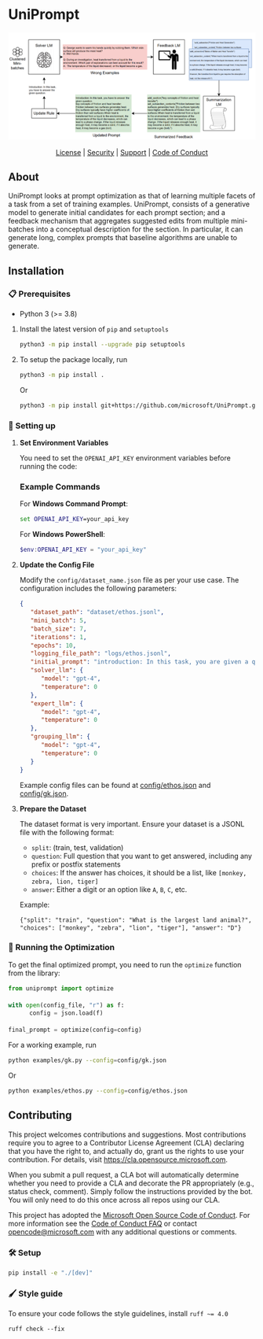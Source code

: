 # UniPrompt

<div align="center">

![UniPrompt: Generating Multiple Facets of a Task in the Prompt](assets/banner.png)

[License](https://github.com/microsoft/UniPrompt/blob/main/LICENSE) |
[Security](https://github.com/microsoft/UniPrompt/blob/main/SECURITY.md) |
[Support](https://github.com/microsoft/UniPrompt/blob/main/SUPPORT.md) |
[Code of Conduct](https://github.com/microsoft/UniPrompt/blob/main/CODE_OF_CONDUCT.md)

</div>

## About
UniPrompt looks at prompt optimization as that of learning multiple facets of a task from a set of training examples. UniPrompt, consists of a generative model to generate initial candidates for each prompt section; and a feedback mechanism that aggregates suggested edits from multiple mini-batches into a conceptual description for the section. In particular, it can generate long, complex prompts that baseline algorithms are unable to generate.

## Installation

### 📋 Prerequisites

- Python 3 (>= 3.8)

1. Install the latest version of `pip` and `setuptools`

    ```bash
    python3 -m pip install --upgrade pip setuptools
    ```

1. To setup the package locally, run

    ```bash
    python3 -m pip install .
    ```

    Or

    ```bash
    python3 -m pip install git+https://github.com/microsoft/UniPrompt.git
    ```

### 🔧 Setting up

1. **Set Environment Variables**

   You need to set the `OPENAI_API_KEY` environment variables before running the code:
   
   ### Example Commands

   For **Windows Command Prompt**:
   ```cmd
   set OPENAI_API_KEY=your_api_key
   ```

   For **Windows PowerShell**:
   ```powershell
   $env:OPENAI_API_KEY = "your_api_key"
   ```

1. **Update the Config File**

   Modify the `config/dataset_name.json` file as per your use case. The configuration includes the following parameters:
   ```json
   {
      "dataset_path": "dataset/ethos.jsonl",
      "mini_batch": 5,
      "batch_size": 7,
      "iterations": 1,
      "epochs": 10,
      "logging_file_path": "logs/ethos.jsonl",
      "initial_prompt": "introduction: In this task, you are given a question. You have to solve the question.",
      "solver_llm": {
         "model": "gpt-4",
         "temperature": 0
      },
      "expert_llm": {
         "model": "gpt-4",
         "temperature": 0
      },
      "grouping_llm": {
         "model": "gpt-4",
         "temperature": 0
      }
   }
   ```
   Example config files can be found at [config/ethos.json](config/ethos.json) and [config/gk.json](config/gk.json).

1. **Prepare the Dataset**

   The dataset format is very important. Ensure your dataset is a JSONL file with the following format:
   - `split`: (train, test, validation)
   - `question`: Full question that you want to get answered, including any prefix or postfix statements
   - `choices`: If the answer has choices, it should be a list, like `[monkey, zebra, lion, tiger]`
   - `answer`: Either a digit or an option like `A`, `B`, `C`, etc.

   Example:
   ```jsonl
   {"split": "train", "question": "What is the largest land animal?", "choices": ["monkey", "zebra", "lion", "tiger"], "answer": "D"}
   ```

### 🚀 Running the Optimization

To get the final optimized prompt, you need to run the `optimize` function from the library:

```python
from uniprompt import optimize

with open(config_file, "r") as f:
      config = json.load(f)

final_prompt = optimize(config=config)
```

For a working example, run
```bash
python examples/gk.py --config=config/gk.json
```
Or
```bash
python examples/ethos.py --config=config/ethos.json
```

## Contributing

This project welcomes contributions and suggestions.  Most contributions require you to agree to a
Contributor License Agreement (CLA) declaring that you have the right to, and actually do, grant us
the rights to use your contribution. For details, visit https://cla.opensource.microsoft.com.

When you submit a pull request, a CLA bot will automatically determine whether you need to provide
a CLA and decorate the PR appropriately (e.g., status check, comment). Simply follow the instructions
provided by the bot. You will only need to do this once across all repos using our CLA.

This project has adopted the [Microsoft Open Source Code of Conduct](https://opensource.microsoft.com/codeofconduct/).
For more information see the [Code of Conduct FAQ](https://opensource.microsoft.com/codeofconduct/faq/) or
contact [opencode@microsoft.com](mailto:opencode@microsoft.com) with any additional questions or comments.

### 🛠️ Setup

```bash
pip install -e "./[dev]"
```

### 🖌️ Style guide

To ensure your code follows the style guidelines, install `ruff ~= 4.0`

```shell
ruff check --fix
```